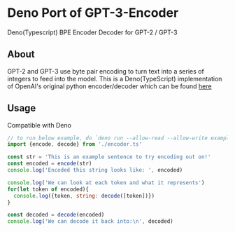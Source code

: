 # Deno Port of GPT-3-Encoder
Deno(Typescript) BPE Encoder Decoder for GPT-2 / GPT-3
## About
GPT-2 and GPT-3 use byte pair encoding to turn text into a series of integers to feed into the model. This is a Deno(TypeScript) implementation of OpenAI's original python encoder/decoder which can be found [here](https://github.com/openai/gpt-2)


## Usage

Compatible with Deno

```js
// to run below example, do `deno run --allow-read --allow-write example.ts`
import {encode, decode} from './encoder.ts'

const str = 'This is an example sentence to try encoding out on!'
const encoded = encode(str)
console.log('Encoded this string looks like: ', encoded)

console.log('We can look at each token and what it represents')
for(let token of encoded){
  console.log({token, string: decode([token])})
}

const decoded = decode(encoded)
console.log('We can decode it back into:\n', decoded)

```



